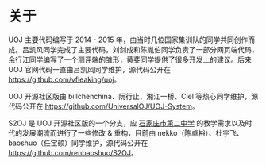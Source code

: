 # 关于

UOJ 主要代码编写于 2014 - 2015 年，由当时几位国家集训队的同学共同创作而成。吕凯风同学完成了主要代码，刘剑成和陈胤伯同学负责了一部分网页端代码，余行江同学编写了一个测评端的雏形，黄斐同学提供了很多开发上的建议。后来 UOJ 官网代码一直由吕凯风同学维护，源代码公开在 <https://github.com/vfleaking/uoj>。

UOJ 开源社区版由 billchenchina、阮行止、湘江一桥、Ciel 等热心同学维护，源代码公开在 <https://github.com/UniversalOJ/UOJ-System>。

S2OJ 是 UOJ 开源社区版的一个分支，应 [石家庄市第二中学](https://www.sjzez.com) 的教学需求以及时代的发展潮流而进行了一些修改 & 重构，目前由 nekko（陈卓裕）、杜宇飞、baoshuo（任宝硕）同学维护，源代码公开在 <https://github.com/renbaoshuo/S2OJ>。
